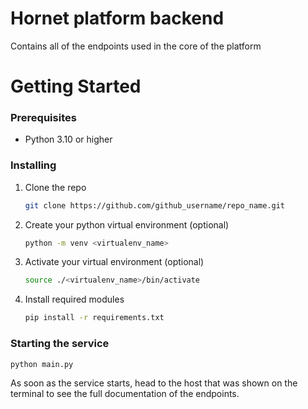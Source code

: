 # Hornet platform backend

Contains all of the endpoints used in the core of the platform

# Getting Started

### Prerequisites

* Python 3.10 or higher

### Installing

1. Clone the repo
   ```sh
   git clone https://github.com/github_username/repo_name.git
   ```
2. Create your python virtual environment (optional)
   ```sh
   python -m venv <virtualenv_name>
   ```
3. Activate your virtual environment (optional)
   ```sh
   source ./<virtualenv_name>/bin/activate
   ```
4. Install required modules
   ```sh
   pip install -r requirements.txt
   ```
   
### Starting the service

```sh
python main.py
```

As soon as the service starts, head to the host that was shown on the terminal to see the full documentation of the endpoints.
